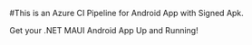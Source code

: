 #This is an Azure CI Pipeline for Android App with Signed Apk.

Get your .NET MAUI Android App Up and Running!
